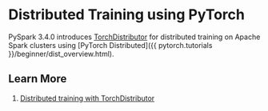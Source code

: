 # Distributed Training using PyTorch

PySpark 3.4.0 introduces [TorchDistributor](TorchDistributor.md) for distributed training on Apache Spark clusters using [PyTorch Distributed]({{ pytorch.tutorials }}/beginner/dist_overview.html).

## Learn More

1. [Distributed training with TorchDistributor](https://docs.databricks.com/machine-learning/train-model/distributed-training/spark-pytorch-distributor.html)
